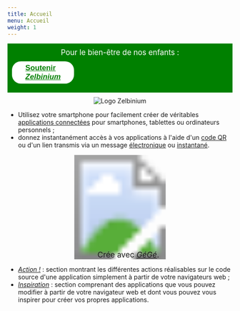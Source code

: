 ```yaml
---
title: Accueil
menu: Accueil
weight: 1
---
```


<!-- Attention : 'home.md' est un lien symbolique vers '_index.md' ! -->
<!-- Les URL doivent être absolus !!! -->

<div style="margin-bottom: 10px; background-color: green; font-size: larger; padding: 10px;">
  <span style="display: block; text-align: center; ; color: white;">Pour le bien-être de nos enfants :</span>
  <span style="display: flex; width: 100;">
    <a  style="margin: auto; background-color: white; color: green; border-radius: 20px; font-family: sans-serif; font-weight: bold; padding: 5px 30px; margin: 10px auto" href="../support">Soutenir <em>Zelbinium</em></a>
  </span>
</div>

<center><img src="AnimatedLogo.gif" alt="Logo Zelbinium"/></center>

- Utilisez votre smartphone pour facilement créer de véritables [applications connectées](https://fr.wikipedia.org/wiki/Application_web) pour smartphones, tablettes ou ordinateurs personnels ;
- donnez instantanément accès à vos applications à l'aide d'un [code QR](https://fr.wikipedia.org/wiki/Code_QR) ou d'un lien transmis via un message [électronique](https://fr.wikipedia.org/wiki/Courrier_%C3%A9lectronique) ou [instantané](https://fr.wikipedia.org/wiki/Messagerie_instantan%C3%A9e).

<div style="position: relative; width: 100%;">
  <!-- Fait avec https://imagemapper.pageballoon.com/#/ -->
  <svg version="1.1" xmlns="http://www.w3.org/2000/svg" xmlns:xlink="http://www.w3.org/1999/xlink" viewBox="0 0 868 403">
    <image width="868" height="403" xlink:href="Incitation.png"></image> <a xlink:href="../action">
      <rect x="0" y="0" fill="#fff" opacity="0" width="520" height="202"></rect>
    </a><a xlink:href="../action">
      <rect x="0" y="205" fill="#fff" opacity="0" width="205" height="198"></rect>
    </a><a xlink:href="../inspiration">
      <rect x="523" y="0" fill="#fff" opacity="0" width="345" height="212"></rect>
    </a><a xlink:href="../inspiration">
      <rect x="214" y="212" fill="#fff" opacity="0" width="654" height="191"></rect>
    </a>
  </svg>
  <span style="position: absolute; bottom : 0px; left: 40%; font-size: 1.8vmin;">
    <span>Crée avec </span>
    <a href="https://framalab.org/gknd-creator/" target="_blank">
      <em>GéGé</em></a><span>.</span>
  <span>
</div>

- [*Action !*](../action) : section montrant les différentes actions réalisables sur le code source d'une application simplement à partir de votre navigateurs web ;
- [*Inspiration*](../inspiration) : section comprenant des applications que vous pouvez modifier à partir de votre navigateur web et dont vous pouvez vous inspirer pour créer vos propres applications.